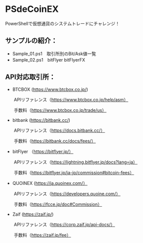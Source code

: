 # PSdeCoinEX

PowerShellで仮想通貨のシステムトレードにチャレンジ！  


## サンプルの紹介：
* Sample_01.ps1　取引所別のBit/Ask値一覧
* Sample_02.ps1　bitFlyer bitFlyerFX


## API対応取引所：
* BTCBOX (https://www.btcbox.co.jp/)

　　APIリファレンス（https://www.btcbox.co.jp/help/asm）

　　手数料（https://www.btcbox.co.jp/trade/us）

* bitbank (https://bitbank.cc/)

　　APIリファレンス（https://docs.bitbank.cc/）

　　手数料（https://bitbank.cc/docs/fees/）

* bitFlyer （https://bitflyer.jp/）

　　APIリファレンス（https://lightning.bitflyer.jp/docs?lang=ja）

　　手数料（https://bitflyer.jp/ja-jp/commission#bitcoin-fees）

* QUOINEX (https://ja.quoinex.com/）

　　APIリファレンス（https://developers.quoine.com/）

　　手数料（https://fcce.jp/doc#Commission）

* Zaif (https://zaif.jp/)

　　APIリファレンス（https://corp.zaif.jp/api-docs/）

　　手数料（https://zaif.jp/fee）


